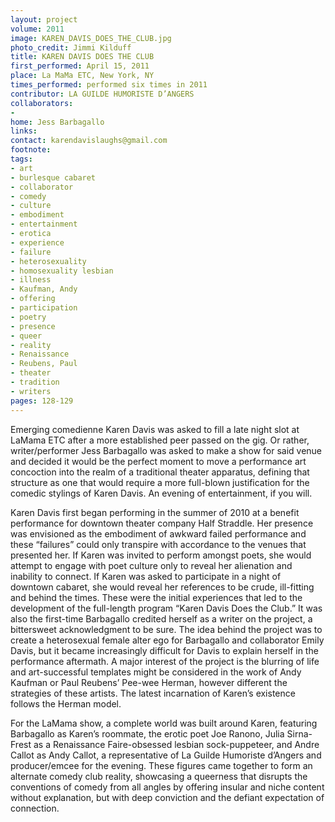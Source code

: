 ```yaml
---
layout: project
volume: 2011
image: KAREN_DAVIS_DOES_THE_CLUB.jpg
photo_credit: Jimmi Kilduff
title: KAREN DAVIS DOES THE CLUB
first_performed: April 15, 2011
place: La MaMa ETC, New York, NY
times_performed: performed six times in 2011
contributor: LA GUILDE HUMORISTE D’ANGERS
collaborators:
- 
home: Jess Barbagallo
links: 
contact: karendavislaughs@gmail.com
footnote: 
tags:
- art
- burlesque cabaret
- collaborator
- comedy
- culture
- embodiment
- entertainment
- erotica
- experience
- failure
- heterosexuality
- homosexuality lesbian
- illness
- Kaufman, Andy
- offering
- participation
- poetry
- presence
- queer
- reality
- Renaissance
- Reubens, Paul
- theater
- tradition
- writers
pages: 128-129
---
```


Emerging comedienne Karen Davis was asked to fill a late night slot at LaMama ETC after a more established peer passed on the gig. Or rather, writer/performer Jess Barbagallo was asked to make a show for said venue and decided it would be the perfect moment to move a performance art concoction into the realm of a traditional theater apparatus, defining that structure as one that would require a more full-blown justification for the comedic stylings of Karen Davis. An evening of entertainment, if you will. 

Karen Davis first began performing in the summer of 2010 at a benefit performance for downtown theater company Half Straddle. Her presence was envisioned as the embodiment of awkward failed performance and these “failures” could only transpire with accordance to the venues that presented her. If Karen was invited to perform amongst poets, she would attempt to engage with poet culture only to reveal her alienation and inability to connect. If Karen was asked to participate in a night of downtown cabaret, she would reveal her references to be crude, ill-fitting and behind the times. These were the initial experiences that led to the development of the full-length program “Karen Davis Does the Club.” It was also the first-time Barbagallo credited herself as a writer on the project, a bittersweet acknowledgment to be sure. The idea behind the project was to create a heterosexual female alter ego for Barbagallo and collaborator Emily Davis, but it became increasingly difficult for Davis to explain herself in the performance aftermath. A major interest of the project is the blurring of life and art-successful templates might be considered in the work of Andy Kaufman or Paul Reubens’ Pee-wee Herman, however different the strategies of these artists. The latest incarnation of Karen’s existence follows the Herman model. 

For the LaMama show, a complete world was built around Karen, featuring Barbagallo as Karen’s roommate, the erotic poet Joe Ranono, Julia Sirna-Frest as a Renaissance Faire-obsessed lesbian sock-puppeteer, and Andre Callot as Andy Callot, a representative of La Guilde Humoriste d’Angers and producer/emcee for the evening. These figures came together to form an alternate comedy club reality, showcasing a queerness that disrupts the conventions of comedy from all angles by offering insular and niche content without explanation, but with deep conviction and the defiant expectation of connection.
